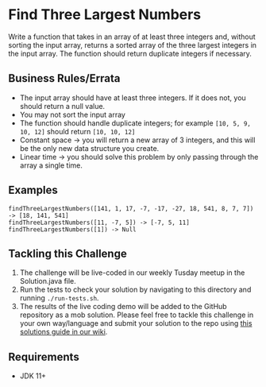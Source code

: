 # Find Three Largest Numbers

Write a function that takes in an array of at least three integers and, without sorting the input array, returns a sorted array of the three largest integers in the input array. The function should return duplicate integers if necessary.

## Business Rules/Errata

- The input array should have at least three integers. If it does not, you should return a null value.
- You may not sort the input array
- The function should handle duplicate integers; for example `[10, 5, 9, 10, 12]` should return `[10, 10, 12]`
- Constant space -> you will return a new array of 3 integers, and this will be the only new data structure you create.
- Linear time -> you should solve this problem by only passing through the array a single time.

## Examples

```
findThreeLargestNumbers([141, 1, 17, -7, -17, -27, 18, 541, 8, 7, 7]) -> [18, 141, 541]
findThreeLargestNumbers([11, -7, 5]) -> [-7, 5, 11]
findThreeLargestNumbers([1]) -> Null
```

## Tackling this Challenge

1. The challenge will be live-coded in our weekly Tusday meetup in the Solution.java file.
2. Run the tests to check your solution by navigating to this directory and running `./run-tests.sh`.
3. The results of the live coding demo will be added to the GitHub repository as a mob solution. Please feel free to tackle this challenge in your own way/language and submit your solution to the repo using [this solutions guide in our wiki](https://github.com/codeconnector/CodingDojo/wiki#solutions).

## Requirements

- JDK 11+
